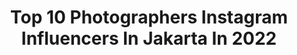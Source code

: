 ---
title: Top 10 Photographers Instagram Influencers In Jakarta In 2022
description: >-
  Find top photographers Instagram influencers in Jakarta in 2022. Most popular hashtags: #dirumahaja #jakarta #photography #photographer.
platform: Instagram
hits: 85
text_top: Discover the best Instagram accounts on inBeat.
text_bottom: Our search engine aggregates 85 Instagram influencers like this in Jakarta, Indonesia for you to connect with.
profiles:
  - username: "jakarta"
    fullname: >-
      Jakarta
    bio: >-
      Fb: infojakarta.net Twitter: InfoJakarta Contact by DM
    location: "Indonesia"
    followers: 66717
    engagement: 247
    commentsToLikes: 0.023884
    id: ck6txln6dyiej0j71z1orgy6x
    verified: false
    hashtags: "#photographers, #dirumahaja, #berkahdirumah, #photography"
  - username: "denyherlansyah_"
    fullname: >-
      den.syh_ 🔵
    bio: >-
      Lebak - Banten +62⭐
    location: "Indonesia"
    followers: 17479
    engagement: 353
    commentsToLikes: 0.117182
    id: ck9wgsmmdut570j78tsk6e5jv
    verified: false
    hashtags: "#smahits, #selebgram, #follow, #indonesia"
  - username: "thepotomoto"
    fullname: >-
      Wedding Photographer Jakarta
    bio: >-
      Timeless weddings 📍Jakarta-Bali-Worldwide Member of @hipdi_indonesia - Inquiries : 081299111980 | 081315377979⁣ support@thepotomoto.com ⁣
    location: "Indonesia"
    followers: 58395
    engagement: 41
    commentsToLikes: 0.017012
    id: ck8t0fj43rwcv0j7856kqhu5k
    verified: false
    hashtags: "#brideideas, #inspirasipernikahan, #weddingphotographer, #weddinginspiration"
  - username: "ganegani"
    fullname: >-
      Ayu Gani 🐘
    bio: >-
      an introverted AsNTM 3 winner, turning into art director, explorer, and photographer 📍JAKARTA Studio47
    location: "Indonesia"
    followers: 210923
    engagement: 100
    commentsToLikes: 0.006098
    id: ck6txtl4mzs4z0j71le2ay012
    verified: true
    hashtags: "#jalaniniatmurnimu, #friendsoftokopedia, #championindonesia, #10tkpcdr"
  - username: "kosmassantosaphotography"
    fullname: >-
      Kosmas Santosa Photography
    bio: >-
      Advertising, Conceptual, Product, Food, Fashion Photographer in Jakarta Business & Collab: 📱 081234999111
    location: "Indonesia"
    followers: 2382
    engagement: 839
    commentsToLikes: 0.100806
    id: ck9wd3q77dxrw0j78icagwh30
    verified: false
    hashtags: "#photographerjakarta, #portrait, #portraitart, #moodoftheday"
  - username: "fathbayy"
    fullname: >-
      Fathbayy🐼
    bio: >-
      Virgo
    location: "Indonesia"
    followers: 64823
    engagement: 735
    commentsToLikes: 0.016766
    id: ck0tzpyr0r4lu0i19juk7qn39
    verified: false
    hashtags: "#instaphoto, #ootd, #beautiful, #beauty"
  - username: "hengkyirawan"
    fullname: >-
      Hengky Irawan
    bio: >-
      Official Sony Alpha Guru @sonyalpha_id @vanguard_id @sekonic.id I see things differently Founder of @caffeine.id Portfolios @by.hengkyirawan
    location: "Indonesia"
    followers: 42602
    engagement: 351
    commentsToLikes: 0.020133
    id: ck134fh7aw6gz0i1958vsywjv
    verified: false
    hashtags: "#portrait, #naturalmakeup, #sonylens, #sel85f14gm"
  - username: "gathoe18"
    fullname: >-
      Gathot Subroto
    bio: >-
      FUJIFILM X-Photographer 🇮🇩 Base in Jakarta @athabasca_indonesia Official Partner
    location: "Indonesia"
    followers: 23495
    engagement: 216
    commentsToLikes: 0.027478
    id: ck0vy6kyb2h720i19m2xkwp0o
    verified: false
    hashtags: "#jakarta, #travelphotography, #bali, #streetphotography"
  - username: "rezki.drg"
    fullname: >-
      Drg. Rezki
    bio: >-
      ▪️Videomaker ▪ photographer ▪Dentist Loc: Jakarta - Padang
    location: "Indonesia"
    followers: 27210
    engagement: 449
    commentsToLikes: 0.010056
    id: ck13a4hkwol3u0i19h1ahyxo7
    verified: false
    hashtags: "#drsmile, #natural, #dentistry, #photography"
  - username: "rheza.dkv"
    fullname: >-
      Rheza Purbawasesa
    bio: >-
      🎨 Creative Designer @experdconsultant 🏴 Part of @yukngajiid @ngefast 📢 Dakwah Komunikasi Visual 📸 Toy Photographer 🌏 ID - Jakarta
    location: "Indonesia"
    followers: 2974
    engagement: 933
    commentsToLikes: 0.026933
    id: ck8ta8oijqupk0j78q2v6lc04
    verified: false
    hashtags: "#hirohijrah, #tahunbaruislam, #nikonindonesia, #wfh"
---